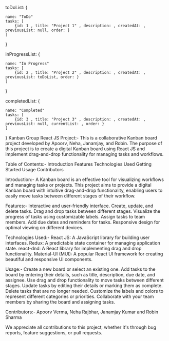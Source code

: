 toDoList: {

    name: "ToDo"
    tasks: [
        {id: 1 , title: "Project 1" , description: , createdAt: , previousList: null, order: }
    ]

}

inProgressList: {

    name: "In Progress"
    tasks: [
        {id: 2 , title: "Project 2" , description: , createdAt: , previousList: toDoList, order: }
    ]

}

completedList: {

    name: "Completed"
    tasks: [
        {id: 3 , title: "Project 3" , description: , createdAt: , previousList: null, currentList: , order: }
    ]

}
Kanban Group React JS Project:-
This is a collaborative Kanban board project developed by Apoorv, Neha, Janamjay, and Robin. The purpose of this project is to create a digital Kanban board using React JS and implement drag-and-drop functionality for managing tasks and workflows.


Table of Contents:-
Introduction
Features
Technologies Used
Getting Started
Usage
Contributors


Introduction:-
A Kanban board is an effective tool for visualizing workflows and managing tasks or projects. This project aims to provide a digital Kanban board with intuitive drag-and-drop functionality, enabling users to easily move tasks between different stages of their workflow.


Features:-
Interactive and user-friendly interface.
Create, update, and delete tasks.
Drag and drop tasks between different stages.
Visualize the progress of tasks using customizable labels.
Assign tasks to team members.
Add due dates and reminders for tasks.
Responsive design for optimal viewing on different devices.


Technologies Used:-
React JS: A JavaScript library for building user interfaces.
Redux: A predictable state container for managing application state.
react-dnd: A React library for implementing drag and drop functionality.
Material-UI (MUI): A popular React UI framework for creating beautiful and responsive UI components.


Usage:-
Create a new board or select an existing one.
Add tasks to the board by entering their details, such as title, description, due date, and assignee.
Use drag and drop functionality to move tasks between different stages.
Update tasks by editing their details or marking them as complete.
Delete tasks that are no longer needed.
Customize the labels and colors to represent different categories or priorities.
Collaborate with your team members by sharing the board and assigning tasks.


Contributors:-
Apoorv Verma,
Neha Rajbhar,
Janamjay Kumar and 
Robin Sharma




We appreciate all contributions to this project, whether it's through bug reports, feature suggestions, or pull requests.







